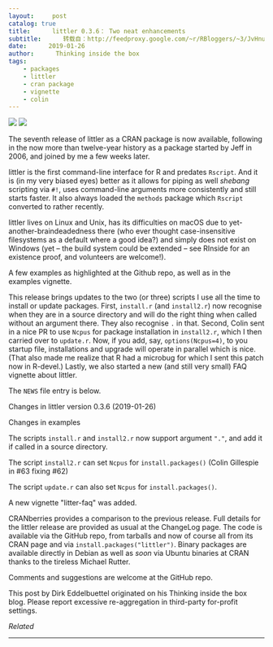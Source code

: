 ```yaml
---
layout:     post
catalog: true
title:      littler 0.3.6： Two neat enhancements
subtitle:      转载自：http://feedproxy.google.com/~r/RBloggers/~3/JvHnuKpB8K8/
date:      2019-01-26
author:      Thinking inside the box
tags:
    - packages
    - littler
    - cran package
    - vignette
    - colin
---
```







![](https://i1.wp.com/dirk.eddelbuettel.com/images/letter-r.png?resize=100%2C100)
![](https://i1.wp.com/dirk.eddelbuettel.com/images/letter-r.png?resize=100%2C100)


The seventh release of littler as a CRAN package is now available, following in the now more than twelve-year history as a package started by Jeff in 2006, and joined by me a few weeks later.

littler is the first command-line interface for R and predates `Rscript`. And it is (in my very biased eyes) better as it allows for piping as well *shebang* scripting via `#!`, uses command-line arguments more consistently and still starts faster. It also always loaded the `methods` package which `Rscript` converted to rather recently.

littler lives on Linux and Unix, has its difficulties on macOS due to yet-another-braindeadedness there (who ever thought case-insensitive filesystems as a default where a good idea?) and simply does not exist on Windows (yet – the build system could be extended – see RInside for an existence proof, and volunteers are welcome!).

A few examples as highlighted at the Github repo, as well as in the examples vignette.

This release brings updates to the two (or three) scripts I use all the time to install or update packages. First, `install.r` (and `install2.r`) now recognise when they are in a source directory and will do the right thing when called without an argument there. They also recognise `.` in that. Second, Colin sent in a nice PR to use `Ncpus` for package installation in `install2.r`, which I then carried over to `update.r`. Now, if you add, say, `options(Ncpus=4)`, to you startup file, installations and upgrade will operate in parallel which is nice. (That also made me realize that R had a microbug for which I sent this patch now in R-devel.) Lastly, we also started a new (and still very small) FAQ vignette about littler.

The `NEWS` file entry is below.

> 
Changes in littler version 0.3.6 (2019-01-26)


Changes in examples


The scripts `install.r` and `install2.r` now support argument `"."`, and add it if called in a source directory.


The script `install2.r` can set `Ncpus` for `install.packages()` (Colin Gillespie in #63 fixing #62)


The script `update.r` can also set `Ncpus` for `install.packages()`.


A new vignette "litter-faq" was added.






CRANberries provides a comparison to the previous release. Full details for the littler release are provided as usual at the ChangeLog page. The code is available via the GitHub repo, from tarballs and now of course all from its CRAN page and via `install.packages("littler")`. Binary packages are available directly in Debian as well as *soon* via Ubuntu binaries at CRAN thanks to the tireless Michael Rutter.

Comments and suggestions are welcome at the GitHub repo.


This post by Dirk Eddelbuettel originated on his Thinking inside the box blog. Please report excessive re-aggregation in third-party for-profit settings.


*Related*








---
